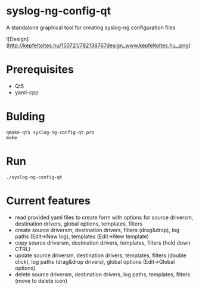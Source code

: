 # syslog-ng-config-qt
A standalone graphical tool for creating syslog-ng configuration files

![Design]
(http://kepfeltoltes.hu/150721/782138767design_www.kepfeltoltes.hu_.png)

# Prerequisites
- Qt5
- yaml-cpp

# Bulding
```
qmake-qt5 syslog-ng-config-qt.pro
make
```

# Run
```
./syslog-ng-config-qt
```

# Current features
- read provided yaml files to create form with options for source driversm, destination drivers, global options, templates, filters
- create source driversm, destination drivers, filters (drag&drop), log paths (Edit->New log), templates (Edit->New template)
- copy source driversm, destination drivers, templates, filters (hold down CTRL)
- update source driversm, destination drivers, templates, filters (double click), log paths (drag&drop drivers), global options (Edit->Global options)
- delete source driversm, destination drivers, log paths, templates, filters (move to delete icon)

